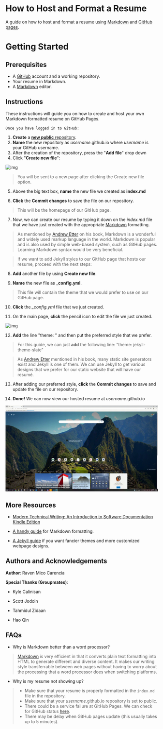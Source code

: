 # How to Host and Format a Resume

A guide on how to host and format a resume using [Markdown](https://www.markdownguide.org/cheat-sheet/) and [GitHub pages](https://pages.github.com/).

# Getting Started

## Prerequisites
* A [GitHub](https://github.com/) account and a working repository.
* Your resume in Markdown.
* A [Markdown](https://www.markdownguide.org/cheat-sheet/) editor.

## Instructions

These instructions will guide you on how to create and host your own Markdown formatted resume on GitHub Pages.

    Once you have logged in to GitHub:

1. **Create** a [__new public__ repository](https://github.com/new).
2. **Name** the new repository as _username_.github.io where *username* is your GitHub username.
3. After the creation of the repository, press the "**Add file**" drop down 
4. Click "**Create new file**":

![img](https://i.imgur.com/95sauQi.png)

> You will be sent to a new page after clicking the Create new file option.

5. Above the big text box, **name** the new file we created as **index.md** 

6. **Click** the **Commit changes** to save the file on our repository.

> This will be the homepage of our GitHub page.

7. Now, we can create our resume by typing it down on the *index.md* file that we have just created with the appropriate [Markdown](https://www.markdownguide.org/cheat-sheet/) formatting.

> As mentioned by [Andrew Etter](https://www.amazon.ca/Modern-Technical-Writing-Introduction-Documentation-ebook/dp/B01A2QL9SS) on his book, Markdown is a wonderful and widely used markup language in the world. Markdown is popular and is also used by simple web-based system, such as GitHub pages. Learning Markdown syntax would be very beneficial.

> If we want to add Jekyll styles to our GitHub page that hosts our resume, proceed with the next steps:

8. **Add** another file by using **Create new file**.

9. **Name** the new file as **_config.yml**.
> This file will contain the theme that we would prefer to use on our GitHub page.

10. **Click** the *_config.yml* file that we just created.

11. On the main page, **click** the pencil icon to edit the file we just created.

![img](https://i.imgur.com/d0vBkLk.png)

12. **Add** the line "theme: " and then put the preferred style that we prefer. 

> For this guide, we can just **add** the following line: "theme: jekyll-theme-slate"

> As [Andrew Etter](https://www.amazon.ca/Modern-Technical-Writing-Introduction-Documentation-ebook/dp/B01A2QL9SS) mentioned in his book, many static site generators exist and Jekyll is one of them. We can use Jekyll to get various designs that we prefer for our static website that will have our resumé.

13. After adding our preferred style, **click** the **Commit changes** to save and update the file on our repository.

14. **Done!** We can now view our hosted resume at *username*.github.io

![img](https://github.com/Leiven/Leiven.github.io/blob/main/resume.gif?raw=true)

## More Resources
* [Modern Technical Writing: An Introduction to Software Documentation Kindle Edition](https://www.amazon.ca/Modern-Technical-Writing-Introduction-Documentation-ebook/dp/B01A2QL9SS)

* [A handy guide](https://www.markdownguide.org/cheat-sheet/) for Markdown formatting.

* [A Jekyll guide](https://jekyllrb.com/) if you want fancier themes and more customized webpage designs.

## Authors and Acknowledgements

**Author**: Raven Mico Carencia

**Special Thanks (Groupmates)**:

* Kyle Calinisan

* Scott Jodoin

* Tahmidul Zidaan

* Hao Qin


## FAQs
* Why is Markdown better than a word processor?

> [Markdown](https://daringfireball.net/projects/markdown/) is very efficient in that it converts plain text formatting into HTML to generate different and diverse content. It makes our writing style transferrable between web pages without having to worry about the processing that a word processor does when switching platforms.

* Why is my resume not showing up?

> * Make sure that your resume is properly formatted in the `index.md` file in the repository.
> * Make sure that your *username*.github.io repository is set to public.
> * There could be a service failure at GitHub Pages. We can check for GitHub status [here](https://www.githubstatus.com/.).
> * There may be delay when GitHub pages update (this usually takes up to 5 minutes).
